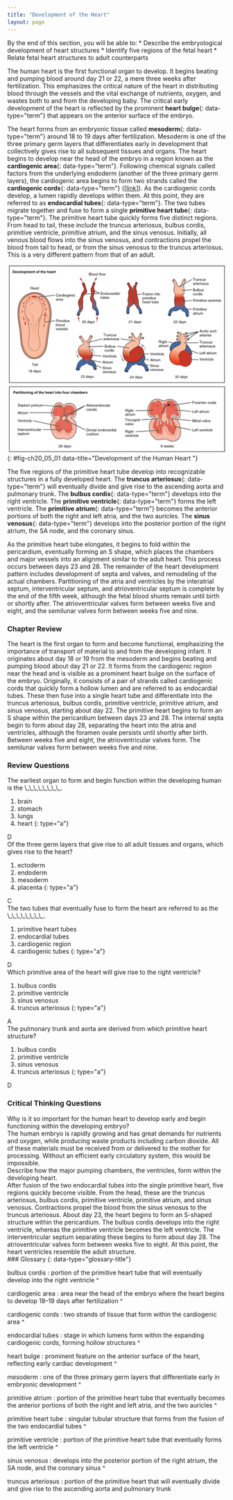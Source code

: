```yaml
---
title: "Development of the Heart"
layout: page
---
```



<div data-type="abstract" markdown="1">
By the end of this section, you will be able to:
* Describe the embryological development of heart structures
* Identify five regions of the fetal heart
* Relate fetal heart structures to adult counterparts

</div>

The human heart is the first functional organ to develop. It begins beating and pumping blood around day 21 or 22, a mere three weeks after fertilization. This emphasizes the critical nature of the heart in distributing blood through the vessels and the vital exchange of nutrients, oxygen, and wastes both to and from the developing baby. The critical early development of the heart is reflected by the prominent **heart bulge**{: data-type="term"} that appears on the anterior surface of the embryo.

The heart forms from an embryonic tissue called **mesoderm**{: data-type="term"} around 18 to 19 days after fertilization. Mesoderm is one of the three primary germ layers that differentiates early in development that collectively gives rise to all subsequent tissues and organs. The heart begins to develop near the head of the embryo in a region known as the **cardiogenic area**{: data-type="term"}. Following chemical signals called factors from the underlying endoderm (another of the three primary germ layers), the cardiogenic area begins to form two strands called the **cardiogenic cords**{: data-type="term"} ([\[link\]](#fig-ch20_05_01)). As the cardiogenic cords develop, a lumen rapidly develops within them. At this point, they are referred to as **endocardial tubes**{: data-type="term"}. The two tubes migrate together and fuse to form a single **primitive heart tube**{: data-type="term"}. The primitive heart tube quickly forms five distinct regions. From head to tail, these include the truncus arteriosus, bulbus cordis, primitive ventricle, primitive atrium, and the sinus venosus. Initially, all venous blood flows into the sinus venosus, and contractions propel the blood from tail to head, or from the sinus venosus to the truncus arteriosus. This is a very different pattern from that of an adult.

 ![In the top panel of this figure the different stages in the development of the heart in the embryo is shown. The bottom panel shows how the heart is partitioned into four chambers.](../resources/2037_Embryonic_Development_of_Heart.jpg "This diagram outlines the embryological development of the human heart during the first eight weeks and the subsequent formation of the four heart chambers."){: #fig-ch20_05_01 data-title="Development of the Human Heart "}

The five regions of the primitive heart tube develop into recognizable structures in a fully developed heart. The **truncus arteriosus**{: data-type="term"} will eventually divide and give rise to the ascending aorta and pulmonary trunk. The **bulbus cordis**{: data-type="term"} develops into the right ventricle. The **primitive ventricle**{: data-type="term"} forms the left ventricle. The **primitive atrium**{: data-type="term"} becomes the anterior portions of both the right and left atria, and the two auricles. The **sinus venosus**{: data-type="term"} develops into the posterior portion of the right atrium, the SA node, and the coronary sinus.

As the primitive heart tube elongates, it begins to fold within the pericardium, eventually forming an S shape, which places the chambers and major vessels into an alignment similar to the adult heart. This process occurs between days 23 and 28. The remainder of the heart development pattern includes development of septa and valves, and remodeling of the actual chambers. Partitioning of the atria and ventricles by the interatrial septum, interventricular septum, and atrioventricular septum is complete by the end of the fifth week, although the fetal blood shunts remain until birth or shortly after. The atrioventricular valves form between weeks five and eight, and the semilunar valves form between weeks five and nine.

### Chapter Review

The heart is the first organ to form and become functional, emphasizing the importance of transport of material to and from the developing infant. It originates about day 18 or 19 from the mesoderm and begins beating and pumping blood about day 21 or 22. It forms from the cardiogenic region near the head and is visible as a prominent heart bulge on the surface of the embryo. Originally, it consists of a pair of strands called cardiogenic cords that quickly form a hollow lumen and are referred to as endocardial tubes. These then fuse into a single heart tube and differentiate into the truncus arteriosus, bulbus cordis, primitive ventricle, primitive atrium, and sinus venosus, starting about day 22. The primitive heart begins to form an S shape within the pericardium between days 23 and 28. The internal septa begin to form about day 28, separating the heart into the atria and ventricles, although the foramen ovale persists until shortly after birth. Between weeks five and eight, the atrioventricular valves form. The semilunar valves form between weeks five and nine.

### Review Questions

<div data-type="exercise">
<div data-type="problem" markdown="1">
The earliest organ to form and begin function within the developing human is the \_\_\_\_\_\_\_\_.

1.  brain
2.  stomach
3.  lungs
4.  heart
{: type="a"}

</div>
<div data-type="solution" markdown="1">
D

</div>
</div>

<div data-type="exercise">
<div data-type="problem" markdown="1">
Of the three germ layers that give rise to all adult tissues and organs, which gives rise to the heart?

1.  ectoderm
2.  endoderm
3.  mesoderm
4.  placenta
{: type="a"}

</div>
<div data-type="solution" markdown="1">
C

</div>
</div>

<div data-type="exercise">
<div data-type="problem" markdown="1">
The two tubes that eventually fuse to form the heart are referred to as the \_\_\_\_\_\_\_\_.

1.  primitive heart tubes
2.  endocardial tubes
3.  cardiogenic region
4.  cardiogenic tubes
{: type="a"}

</div>
<div data-type="solution" markdown="1">
D

</div>
</div>

<div data-type="exercise">
<div data-type="problem" markdown="1">
Which primitive area of the heart will give rise to the right ventricle?

1.  bulbus cordis
2.  primitive ventricle
3.  sinus venosus
4.  truncus arteriosus
{: type="a"}

</div>
<div data-type="solution" markdown="1">
A

</div>
</div>

<div data-type="exercise">
<div data-type="problem" markdown="1">
The pulmonary trunk and aorta are derived from which primitive heart structure?

1.  bulbus cordis
2.  primitive ventricle
3.  sinus venosus
4.  truncus arteriosus
{: type="a"}

</div>
<div data-type="solution" markdown="1">
D

</div>
</div>

### Critical Thinking Questions

<div data-type="exercise">
<div data-type="problem" markdown="1">
Why is it so important for the human heart to develop early and begin functioning within the developing embryo?

</div>
<div data-type="solution" markdown="1">
The human embryo is rapidly growing and has great demands for nutrients and oxygen, while producing waste products including carbon dioxide. All of these materials must be received from or delivered to the mother for processing. Without an efficient early circulatory system, this would be impossible.

</div>
</div>

<div data-type="exercise">
<div data-type="problem" markdown="1">
Describe how the major pumping chambers, the ventricles, form within the developing heart.

</div>
<div data-type="solution" markdown="1">
After fusion of the two endocardial tubes into the single primitive heart, five regions quickly become visible. From the head, these are the truncus arteriosus, bulbus cordis, primitive ventricle, primitive atrium, and sinus venosus. Contractions propel the blood from the sinus venosus to the truncus arteriosus. About day 23, the heart begins to form an S-shaped structure within the pericardium. The bulbus cordis develops into the right ventricle, whereas the primitive ventricle becomes the left ventricle. The interventricular septum separating these begins to form about day 28. The atrioventricular valves form between weeks five to eight. At this point, the heart ventricles resemble the adult structure.

</div>
</div>

<div data-type="glossary" markdown="1">
### Glossary
{: data-type="glossary-title"}

bulbus cordis
: portion of the primitive heart tube that will eventually develop into the right ventricle
^

cardiogenic area
: area near the head of the embryo where the heart begins to develop 18–19 days after fertilization
^

cardiogenic cords
: two strands of tissue that form within the cardiogenic area
^

endocardial tubes
: stage in which lumens form within the expanding cardiogenic cords, forming hollow structures
^

heart bulge
: prominent feature on the anterior surface of the heart, reflecting early cardiac development
^

mesoderm
: one of the three primary germ layers that differentiate early in embryonic development
^

primitive atrium
: portion of the primitive heart tube that eventually becomes the anterior portions of both the right and left atria, and the two auricles
^

primitive heart tube
: singular tubular structure that forms from the fusion of the two endocardial tubes
^

primitive ventricle
: portion of the primitive heart tube that eventually forms the left ventricle
^

sinus venosus
: develops into the posterior portion of the right atrium, the SA node, and the coronary sinus
^

truncus arteriosus
: portion of the primitive heart that will eventually divide and give rise to the ascending aorta and pulmonary trunk

</div>

